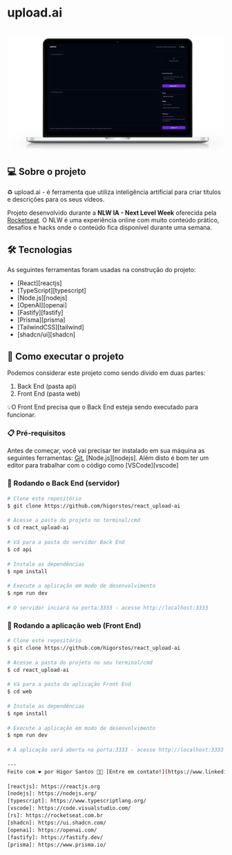 # upload.ai

<h1 align="center">
    <img alt="" title="" src="./.github/preview.png" />
</h1>

## 💻 Sobre o projeto

♻️ upload.ai - é ferramenta que utiliza inteligência artificial para criar títulos e descrições para os seus vídeos.

Projeto desenvolvido durante a **NLW IA - Next Level Week** oferecida pela [Rocketseat](rs).
O NLW é uma experiência online com muito conteúdo prático, desafios e hacks onde o conteúdo fica disponível durante uma semana.

## 🛠 Tecnologias

As seguintes ferramentas foram usadas na construção do projeto:

- [React][reactjs]
- [TypeScript][typescript]
- [Node.js][nodejs]
- [OpenAI][openai]
- [Fastify][fastify]
- [Prisma][prisma]
- [TailwindCSS][tailwind]
- [shadcn/ui][shadcn]

## 🚀 Como executar o projeto

Podemos considerar este projeto como sendo divido em duas partes:
1. Back End (pasta api) 
2. Front End (pasta web)

💡O Front End precisa que o Back End esteja sendo executado para funcionar.

### 📋 Pré-requisitos

Antes de começar, você vai precisar ter instalado em sua máquina as seguintes ferramentas:
[Git](https://git-scm.com), [Node.js][nodejs]. 
Além disto é bom ter um editor para trabalhar com o código como [VSCode][vscode]

### 🎲 Rodando o Back End (servidor)

```bash
# Clone este repositório
$ git clone https://github.com/higorstos/react_upload-ai

# Acesse a pasta do projeto no terminal/cmd
$ cd react_upload-ai

# Vá para a pasta do servidor Back End
$ cd api

# Instale as dependências
$ npm install

# Execute a aplicação em modo de desenvolvimento
$ npm run dev

# O servidor inciará na porta:3333 - acesse http://localhost:3333 
```

### 🧭 Rodando a aplicação web (Front End)

```bash
# Clone este repositório
$ git clone https://github.com/higorstos/react_upload-ai

# Acesse a pasta do projeto no seu terminal/cmd
$ cd react_upload-ai

# Vá para a pasta da aplicação Front End
$ cd web

# Instale as dependências
$ npm install

# Execute a aplicação em modo de desenvolvimento
$ npm run dev

# A aplicação será aberta na porta:3333 - acesse http://localhost:3333

---
Feito com ❤️ por Higor Santos 👋🏽 [Entre em contato!](https://www.linkedin.com/in/higorstos/)

[reactjs]: https://reactjs.org
[nodejs]: https://nodejs.org/
[typescript]: https://www.typescriptlang.org/
[vscode]: https://code.visualstudio.com/
[rs]: https://rocketseat.com.br
[shadcn]: https://ui.shadcn.com/
[openai]: https://openai.com/
[fastify]: https://fastify.dev/
[prisma]: https://www.prisma.io/
